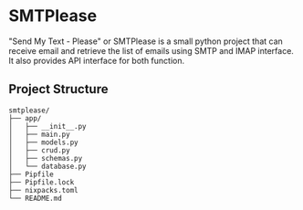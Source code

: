 
# SMTPlease

"Send My Text - Please" or SMTPlease is a small python project that can receive email and retrieve the list of emails using SMTP and IMAP interface. It also provides API interface for both function.

## Project Structure
```
smtplease/
├── app/
│   ├── __init__.py
│   ├── main.py
│   ├── models.py
│   ├── crud.py
│   ├── schemas.py
│   └── database.py
├── Pipfile
├── Pipfile.lock
├── nixpacks.toml
└── README.md

```

